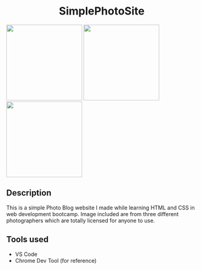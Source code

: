  <h1 align=center>SimplePhotoSite</h1>
<span> 
<img width=200px src="http://c1.staticflickr.com/9/8450/8026519634_f33f3724ea_b.jpg">
<img width=200px src="http://c1.staticflickr.com/9/8788/17367410309_78abb9e5b6_b.jpg">
<img width=200px src="http://c2.staticflickr.com/6/5588/14991687545_5c8e1a2e86_b.jpg">
</span>
 <h2>Description</h2>
 <p width=600px align=left>This is a simple Photo Blog website I made while learning HTML and CSS in web development bootcamp. Image included are from three different photographers which are totally licensed for anyone to use. </p>

<h2>Tools used</h2>
<span>
<ul>
<li>VS Code</li>
<li>Chrome Dev Tool (for reference)</li>
</span>
<footer>

